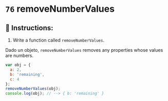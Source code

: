 # `76` removeNumberValues

## 📝 Instructions:

1. Write a function called `removeNumberValues`.

Dado un objeto, `removeNumberValues` removes any properties whose values are numbers.

```Javascript
var obj = {
  a: 2,
  b: 'remaining',
  c: 4
};
removeNumberValues(obj);
console.log(obj); // --> { b: 'remaining' }
```
